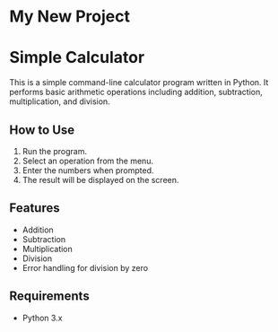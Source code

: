 # My New Project
# Simple Calculator

This is a simple command-line calculator program written in Python. It performs basic arithmetic operations including addition, subtraction, multiplication, and division.

## How to Use

1. Run the program.
2. Select an operation from the menu.
3. Enter the numbers when prompted.
4. The result will be displayed on the screen.

## Features

- Addition
- Subtraction
- Multiplication
- Division
- Error handling for division by zero

## Requirements

- Python 3.x
